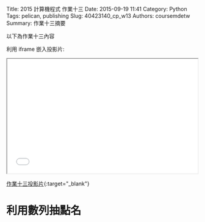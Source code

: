 Title: 2015 計算機程式 作業十三
Date: 2015-09-19 11:41
Category: Python
Tags: pelican, publishing
Slug: 40423140_cp_w13
Authors: coursemdetw
Summary: 作業十三摘要

以下為作業十三內容

利用 iframe 嵌入投影片:

<iframe src="40423140_cp_w13_p.html" width="500" height="300"></iframe>

[作業十三投影片](40423140_cp_w13_p.html){:target="_blank"}

利用數列抽點名
============

